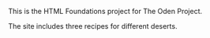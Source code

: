 This is the HTML Foundations project for The Oden Project.

The site includes three recipes for different deserts.
